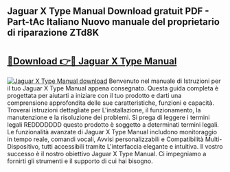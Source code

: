 ## Jaguar X Type Manual Download gratuit PDF - Part-tAc Italiano Nuovo manuale del proprietario di riparazione ZTd8K

# <h2><a href="http://dfbod2.blite.top/?on=Jaguar+X+Type+Manual">🔗Download 👉🔴 Jaguar X Type Manual</a></h2>

[![Jaguar X Type Manual download](https://i.imgur.com/lujVjoI.png)](http://dfbod2.blite.top/?on=Jaguar+X+Type+Manual)
Benvenuto nel manuale di Istruzioni per il tuo Jaguar X Type Manual appena consegnato. Questa guida completa è progettata per aiutarti a iniziare con il tuo prodotto e darti una comprensione approfondita delle sue caratteristiche, funzioni e capacità. Troverai istruzioni dettagliate per L'installazione, il funzionamento, la manutenzione e la risoluzione dei problemi. Si prega di leggere i termini legali REDDDDDDD questo prodotto è soggetto a determinati termini legali. Le funzionalità avanzate di Jaguar X Type Manual includono monitoraggio in tempo reale, comandi vocali, Avvisi personalizzabili e Compatibilità Multi-Dispositivo, tutti accessibili tramite L'interfaccia elegante e intuitiva. Il vostro successo è il nostro obiettivo Jaguar X Type Manual. Ci impegniamo a fornirti gli strumenti e il supporto di cui hai bisogno.
